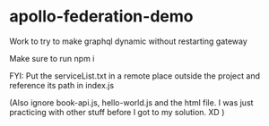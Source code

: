 # apollo-federation-demo
Work to try to make graphql dynamic without restarting gateway

Make sure to run npm i

FYI:
Put the serviceList.txt in a remote place outside the project and reference its path in index.js

(Also ignore book-api.js, hello-world.js and the html file. I was just practicing with other stuff before I got to my solution. XD )
